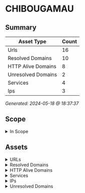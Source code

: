 # CHIBOUGAMAU

## Summary

| Asset Type | Count |
|------------|-------|
|Urls|16|
|Resolved Domains|10|
|HTTP Alive Domains|8|
|Unresolved Domains|2|
|Services|4|
|Ips|3|

*Generated: 2024-05-18 @ 18:37:37*

## Scope

<details>
  <summary>In Scope</summary>

- *.chibougamau.qc.ca
- chibougamau.qc.ca

</details>

## Assets

<details>
  <summary>URLs</summary>

| URL | StatusCode | Title | Location | Techs |
|-----|------------|-------|----------|-------|
| http://chiboujmap.ville.chibougamau.qc.ca:80 | N/A | N/A | N/A | nginx |
| http://chibouuel.ville.chibougamau.qc.ca:80 | N/A | N/A | N/A | nginx |
| http://chibouventi.ville.chibougamau.qc.ca:80 | N/A | N/A | N/A | nginx |
| http://ville.chibougamau.qc.ca:80 | N/A | N/A | N/A | nginx |
| http://www.chiboujmap.ville.chibougamau.qc.ca:80 | N/A | N/A | N/A | nginx |
| http://www.chibouuel.ville.chibougamau.qc.ca:80 | N/A | N/A | N/A | nginx |
| http://www.chibouventi.ville.chibougamau.qc.ca:80 | N/A | N/A | N/A | nginx |
| http://www.ville.chibougamau.qc.ca:80 | N/A | N/A | N/A | nginx |
| https://chiboujmap.ville.chibougamau.qc.ca:443 | N/A | N/A | N/A | ['nginx', 'java'] |
| https://chibouuel.ville.chibougamau.qc.ca:443 | N/A | N/A | N/A | ['nginx', 'microsoft_asp.net'] |
| https://chibouventi.ville.chibougamau.qc.ca:443 | N/A | N/A | N/A | nginx |
| https://ville.chibougamau.qc.ca:443 | N/A | N/A | N/A | ['nginx', 'hsts', 'react'] |
| https://www.chiboujmap.ville.chibougamau.qc.ca:443 | N/A | N/A | N/A | ['nginx', 'java'] |
| https://www.chibouuel.ville.chibougamau.qc.ca:443 | N/A | N/A | N/A | ['nginx', 'microsoft_asp.net'] |
| https://www.chibouventi.ville.chibougamau.qc.ca:443 | N/A | N/A | N/A | nginx |
| https://www.ville.chibougamau.qc.ca:443 | N/A | N/A | N/A | ['nginx', 'hsts', 'react'] |

</details>

<details>
  <summary>Resolved Domains</summary>

| Domain | Resolved | Alive | Last HTTP Test | IPs | Found Date |
|--------|----------|-------|----------------|-----|------------|
| autoverification.ville.chibougamau.qc.ca | true | false | 20240517 | 142.202.213.35 | 20240516 | 
| chiboujmap.ville.chibougamau.qc.ca | true | true | 20240517 | 142.202.213.36 | 20240516 | 
| chibouuel.ville.chibougamau.qc.ca | true | true | 20240517 | 142.202.213.36 | 20240516 | 
| chibouventi.ville.chibougamau.qc.ca | true | true | 20240517 | 142.202.213.36 | 20240516 | 
| prevention.ville.chibougamau.qc.ca | true | false | 20240517 | 142.202.213.35 | 20240516 | 
| ville.chibougamau.qc.ca | true | true | 20240517 | 15.222.192.230 | 20240516 | 
| www.chiboujmap.ville.chibougamau.qc.ca | true | true | 20240517 | 142.202.213.36 | 20240516 | 
| www.chibouuel.ville.chibougamau.qc.ca | true | true | 20240517 | 142.202.213.36 | 20240516 | 
| www.chibouventi.ville.chibougamau.qc.ca | true | true | 20240517 | 142.202.213.36 | 20240516 | 
| www.ville.chibougamau.qc.ca | true | true | 20240517 | 15.222.192.230 | 20240516 | 

</details>

<details>
  <summary>HTTP Alive Domains</summary>

| Domain | HTTP Ports | HTTPS Ports | IPs | Found Date |
|--------|----------|-------|-----|------------|
| chiboujmap.ville.chibougamau.qc.ca | 80 | [] | 142.202.213.36 | 20240516 | 
| chibouuel.ville.chibougamau.qc.ca | 80 | 443 | 142.202.213.36 | 20240516 | 
| chibouventi.ville.chibougamau.qc.ca | 80 | [] | 142.202.213.36 | 20240516 | 
| ville.chibougamau.qc.ca | 80 | 443 | 15.222.192.230 | 20240516 | 
| www.chiboujmap.ville.chibougamau.qc.ca | [] | 443 | 142.202.213.36 | 20240516 | 
| www.chibouuel.ville.chibougamau.qc.ca | [] | 443 | 142.202.213.36 | 20240516 | 
| www.chibouventi.ville.chibougamau.qc.ca | 80 | [] | 142.202.213.36 | 20240516 | 
| www.ville.chibougamau.qc.ca | [] | 443 | 15.222.192.230 | 20240516 | 

</details>

<details>
  <summary>Services</summary>

| IP | Port | Hostname | Service |
|-----|------------|-------|------|
| 142.202.213.36 | 443 | ['www.chibouuel.ville.chibougamau.qc.ca', 'www.chibouventi.ville.chibougamau.qc.ca', 'chiboujmap.ville.chibougamau.qc.ca', 'chibouventi.ville.chibougamau.qc.ca', 'chibouuel.ville.chibougamau.qc.ca'] | https |
| 142.202.213.36 | 80 | ['www.chibouuel.ville.chibougamau.qc.ca', 'www.chibouventi.ville.chibougamau.qc.ca', 'chibouventi.ville.chibougamau.qc.ca', 'chibouuel.ville.chibougamau.qc.ca'] | http |
| 15.222.192.230 | 443 | ['www.ville.chibougamau.qc.ca', 'ville.chibougamau.qc.ca'] | https |
| 15.222.192.230 | 80 | ['www.ville.chibougamau.qc.ca', 'ville.chibougamau.qc.ca'] | http |

</details>

<details>
  <summary>IPs</summary>

| IP | Domains |
|-----|------------|
| 142.202.213.35 | ['prevention.ville.chibougamau.qc.ca', 'autoverification.ville.chibougamau.qc.ca']|
| 142.202.213.36 | ['www.chiboujmap.ville.chibougamau.qc.ca', 'chiboujmap.ville.chibougamau.qc.ca', 'www.chibouuel.ville.chibougamau.qc.ca', 'www.chibouventi.ville.chibougamau.qc.ca', 'chibouuel.ville.chibougamau.qc.ca', 'chibouventi.ville.chibougamau.qc.ca']|
| 15.222.192.230 | ['www.ville.chibougamau.qc.ca', 'ville.chibougamau.qc.ca']|

</details>

<details>
  <summary>Unresolved Domains</summary>

| Domain | Last Resolve Scan | Found Date |
|--------|-------------------|------------|
| chibougamau.qc.ca | 20240516 | 20240516 | 
| www.chibougamau.qc.ca | 20240516 | 20240516 | 

</details>